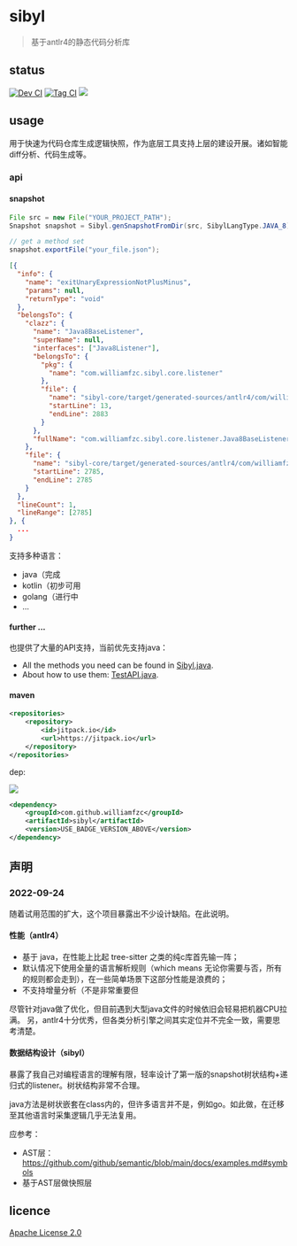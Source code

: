 # sibyl

> 基于antlr4的静态代码分析库

## status

[![Dev CI](https://github.com/williamfzc/sibyl/actions/workflows/normal.yml/badge.svg)](https://github.com/williamfzc/sibyl/actions/workflows/normal.yml)
[![Tag CI](https://github.com/williamfzc/sibyl/actions/workflows/perf.yml/badge.svg)](https://github.com/williamfzc/sibyl/actions/workflows/perf.yml)
[![](https://jitpack.io/v/williamfzc/sibyl.svg)](https://jitpack.io/#williamfzc/sibyl)

## usage

用于快速为代码仓库生成逻辑快照，作为底层工具支持上层的建设开展。诸如智能diff分析、代码生成等。

### api

#### snapshot

```java
File src = new File("YOUR_PROJECT_PATH");
Snapshot snapshot = Sibyl.genSnapshotFromDir(src, SibylLangType.JAVA_8);

// get a method set
snapshot.exportFile("your_file.json");
```

```json
[{
  "info": {
    "name": "exitUnaryExpressionNotPlusMinus",
    "params": null,
    "returnType": "void"
  },
  "belongsTo": {
    "clazz": {
      "name": "Java8BaseListener",
      "superName": null,
      "interfaces": ["Java8Listener"],
      "belongsTo": {
        "pkg": {
          "name": "com.williamfzc.sibyl.core.listener"
        },
        "file": {
          "name": "sibyl-core/target/generated-sources/antlr4/com/williamfzc/sibyl/core/listener/Java8BaseListener.java",
          "startLine": 13,
          "endLine": 2883
        }
      },
      "fullName": "com.williamfzc.sibyl.core.listener.Java8BaseListener"
    },
    "file": {
      "name": "sibyl-core/target/generated-sources/antlr4/com/williamfzc/sibyl/core/listener/Java8BaseListener.java",
      "startLine": 2785,
      "endLine": 2785
    }
  },
  "lineCount": 1,
  "lineRange": [2785]
}, {
  ...
}
```

支持多种语言：

- java（完成
- kotlin（初步可用
- golang（进行中
- ...

#### further ...

也提供了大量的API支持，当前优先支持java：

- All the methods you need can be found in [Sibyl.java](https://github.com/williamfzc/sibyl/blob/main/sibyl-core/src/main/java/com/williamfzc/sibyl/core/api/Sibyl.java).
- About how to use them: [TestAPI.java](https://github.com/williamfzc/sibyl/blob/main/sibyl-core/src/test/java/com/williamfzc/sibyl/core/TestAPI.java).

#### maven

```xml
<repositories>
    <repository>
        <id>jitpack.io</id>
        <url>https://jitpack.io</url>
    </repository>
</repositories>
```

dep:

[![](https://jitpack.io/v/williamfzc/sibyl.svg)](https://jitpack.io/#williamfzc/sibyl)

```xml
<dependency>
    <groupId>com.github.williamfzc</groupId>
    <artifactId>sibyl</artifactId>
    <version>USE_BADGE_VERSION_ABOVE</version>
</dependency>
```

## 声明

### 2022-09-24

随着试用范围的扩大，这个项目暴露出不少设计缺陷。在此说明。

#### 性能（antlr4）

- 基于 java，在性能上比起 tree-sitter 之类的纯c库首先输一阵；
- 默认情况下使用全量的语言解析规则（which means 无论你需要与否，所有的规则都会走到），在一些简单场景下这部分性能是浪费的；
- 不支持增量分析（不是非常重要但

尽管针对java做了优化，但目前遇到大型java文件的时候依旧会轻易把机器CPU拉满。
另，antlr4十分优秀，但各类分析引擎之间其实定位并不完全一致，需要思考清楚。
#### 数据结构设计（sibyl）

暴露了我自己对编程语言的理解有限，轻率设计了第一版的snapshot树状结构+递归式的listener。树状结构非常不合理。

java方法是树状嵌套在class内的，但许多语言并不是，例如go。如此做，在迁移至其他语言时采集逻辑几乎无法复用。

应参考：

- AST层：https://github.com/github/semantic/blob/main/docs/examples.md#symbols
- 基于AST层做快照层

## licence

[Apache License 2.0](LICENSE)
